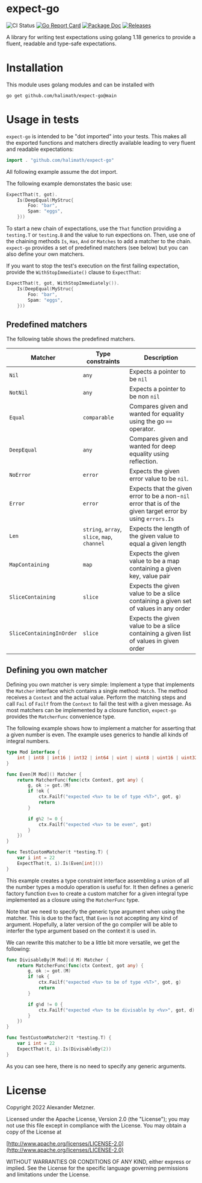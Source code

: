 # expect-go

![CI Status][ci-img-url] 
[![Go Report Card][go-report-card-img-url]][go-report-card-url] 
[![Package Doc][package-doc-img-url]][package-doc-url] 
[![Releases][release-img-url]][release-url]


A library for writing test expectations using golang 1.18 generics to provide a fluent, readable and type-safe 
expectations.

# Installation

This module uses golang modules and can be installed with

```shell
go get github.com/halimath/expect-go@main
```

# Usage in tests

`expect-go` is intended to be "dot imported" into your tests. This makes all the exported functions and 
matchers directly available leading to very fluent and readable expectations:

```go
import . "github.com/halimath/expect-go"
```

All following example assume the dot import.

The following example demonstates the basic use:

```go
ExpectThat(t, got).
	Is(DeepEqual(MyStruc{
    	Foo: "bar",
    	Spam: "eggs",
	}))
```

To start a new chain of expectations, use the `That` function providing a `testing.T` or `testing.B` and the
value to run expections on. Then, use one of the chaining methods `Is`, `Has`, `And` or `Matches` to add a 
matcher to the chain. `expect-go` provides a set of predefined matchers (see below) but you can also define
your own matchers.

If you want to stop the test's execution on the first failing expectation, provide the `WithStopImmediate()`
clause to `ExpectThat`:

```go
ExpectThat(t, got, WithStopImmediately()).
	Is(DeepEqual(MyStruc{
    	Foo: "bar",
    	Spam: "eggs",
	}))

```

## Predefined matchers

The following table shows the predefined matchers.

Matcher | Type constraints | Description
-- | -- | --
`Nil` | `any` | Expects a pointer to be `nil`
`NotNil` | `any` | Expects a pointer to be non `nil`
`Equal` | `comparable` | Compares given and wanted for equality using the go `==` operator.
`DeepEqual` | `any` | Compares given and wanted for deep equality using reflection.
`NoError` | `error` | Expects the given error value to be `nil`.
`Error` | `error` | Expects that the given error to be a non-`nil` error that is of the given target error by using `errors.Is` 
`Len` | `string`, `array`, `slice`, `map`, `channel` | Expects the length of the given value to equal a given length
`MapContaining` | `map` | Expects the given value to be a map containing a given key, value pair
`SliceContaining` | `slice` | Expects the given value to be a slice containing a given set of values in any order
`SliceContainingInOrder` | `slice` | Expects the given value to be a slice containing a given list of values in given order

## Defining you own matcher

Defining you own matcher is very simple: Implement a type that implements the `Matcher` interface which
contains a single method: `Match`. The method receives a `Context` and the actual value. Perform the matching
steps and call `Fail` of `Failf` from the `Context` to fail the test with a given message. As most matchers
can be implemented by a closure function, `expect-go` provides the `MatcherFunc` convenience type.

The following example shows how to implement a matcher for asserting that a given number is even. The example
uses generics to handle all kinds of integral numbers.

```go
type Mod interface {
	int | int8 | int16 | int32 | int64 | uint | uint8 | uint16 | uint32 | uint64
}

func Even[M Mod]() Matcher {
	return MatcherFunc(func(ctx Context, got any) {
		g, ok := got.(M)
		if !ok {
			ctx.Failf("expected <%v> to be of type <%T>", got, g)
			return
		}

		if g%2 != 0 {
			ctx.Failf("expected <%v> to be even", got)
		}
	})
}

func TestCustomMatcher(t *testing.T) {
	var i int = 22
	ExpectThat(t, i).Is(Even[int]())
}
```

This example creates a type constraint interface assembling a union of all the number types a modulo operation
is useful for. It then defines a generic factory function `Even` to create a custom matcher for a given
integral type implemented as a closure using the `MatcherFunc` type. 

Note that we need to specify the generic type argument when using the matcher. This is due to the fact, that 
`Even` is not accepting any kind of argument. Hopefully, a later version of the go compiler will be able to 
interfer the type argument based on the context it is used in. 

We can rewrite this matcher to be a little bit more versatile, we get the following:

```go
func DivisableBy[M Mod](d M) Matcher {
	return MatcherFunc(func(ctx Context, got any) {
		g, ok := got.(M)
		if !ok {
			ctx.Failf("expected <%v> to be of type <%T>", got, g)
			return
		}

		if g%d != 0 {
			ctx.Failf("expected <%v> to be divisable by <%v>", got, d)
		}
	})
}

func TestCustomMatcher2(t *testing.T) {
	var i int = 22
	ExpectThat(t, i).Is(DivisableBy(2))
}
```

As you can see here, there is no need to specify any generic arguments.

# License

Copyright 2022 Alexander Metzner.

Licensed under the Apache License, Version 2.0 (the "License");
you may not use this file except in compliance with the License.
You may obtain a copy of the License at

[http://www.apache.org/licenses/LICENSE-2.0](http://www.apache.org/licenses/LICENSE-2.0)

WITHOUT WARRANTIES OR CONDITIONS OF ANY KIND, either express or implied.
See the License for the specific language governing permissions and
limitations under the License.

[ci-img-url]: https://github.com/halimath/expect-go/workflows/CI/badge.svg
[go-report-card-img-url]: https://goreportcard.com/badge/github.com/halimath/expect-go
[go-report-card-url]: https://goreportcard.com/report/github.com/halimath/expect-go
[package-doc-img-url]: https://img.shields.io/badge/GoDoc-Reference-blue.svg
[package-doc-url]: https://pkg.go.dev/github.com/halimath/expect-go
[release-img-url]: https://img.shields.io/github/v/release/halimath/expect-go.svg
[release-url]: https://github.com/halimath/expect-go/releases
